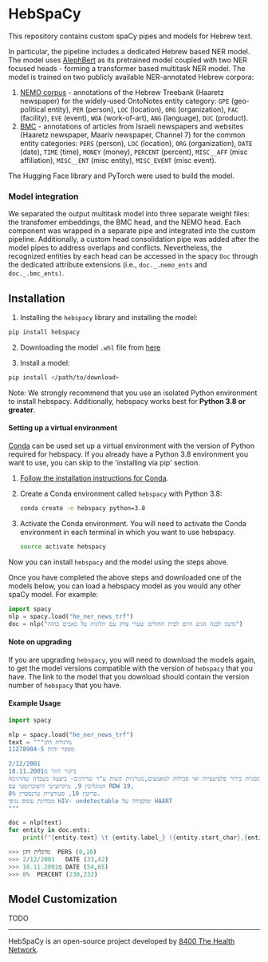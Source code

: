 # HebSpaCy

This repository contains custom spaCy pipes and models for Hebrew text.

In particular, the pipeline includes a dedicated Hebrew based NER model. 
The model uses [AlephBert](https://arxiv.org/pdf/2104.04052.pdf) as its pretrained model 
coupled with two NER focused heads - forming a transformer based multitask NER model. The model is trained on two publicly available NER-annotated Hebrew corpora:
1. [NEMO corpus](https://github.com/OnlpLab/NEMO-Corpus) - annotations of the Hebrew Treebank (Haaretz newspaper) for the widely-used OntoNotes entity category: `GPE` (geo-political entity), `PER` (person), `LOC` (location), `ORG` (organization), `FAC` (facility), `EVE` (event), `WOA` (work-of-art), `ANG` (language), `DUC` (product). 
2. [BMC](https://www.cs.bgu.ac.il/~elhadad/nlpproj/naama/) - annotations of articles from Israeli newspapers and websites (Haaretz newspaper, Maariv newspaper, Channel 7) for the common entity categories: `PERS` (person), `LOC` (location), `ORG` (organization), `DATE` (date), `TIME` (time), `MONEY` (money), `PERCENT` (percent), `MISC__AFF` (misc affiliation), `MISC__ENT` (misc entity),
 `MISC_EVENT` (misc event).

The Hugging Face library and PyTorch were used to build the model. 

### Model integration
We separated the output multitask model into three separate weight files: the transfomer embeddings, the BMC head, and the NEMO head.
Each component was wrapped in a separate pipe and integrated into the custom pipeline. 
Additionally, a custom head consolidation pipe was added after the model pipes to address overlaps and conflicts.
Nevertheless, the recognized entities by each head can be accessed in the spacy `Doc` through the dedicated attribute extensions (i.e., `doc._.nemo_ents` and `doc._.bmc_ents)`.


## Installation
1. Installing the `hebspacy` library and installing the model:
```bash
pip install hebspacy
```

2. Downloading the model `.whl` file from [here](https://1drv.ms/u/s!AroScutHvkt-acIaYYFflQHwUrA?e=n6EvV0)

3. Install a model:
```bash
pip install </path/to/download>
```

Note: We strongly recommend that you use an isolated Python environment to install hebspacy.
Additionally, hebspacy works best for **Python 3.8 or greater**.


#### Setting up a virtual environment

[Conda](https://conda.io/) can be used set up a virtual environment with the
version of Python required for hebspacy.  If you already have a Python 3.8
environment you want to use, you can skip to the 'installing via pip' section.

1.  [Follow the installation instructions for Conda](https://conda.io/projects/conda/en/latest/user-guide/install/index.html?highlight=conda#regular-installation).

2.  Create a Conda environment called `hebspacy` with Python 3.8:

    ```bash
    conda create -n hebspacy python=3.8
    ```

3.  Activate the Conda environment. You will need to activate the Conda environment in each terminal in which you want to use hebspacy.

    ```bash
    source activate hebspacy
    ```

Now you can install `hebspacy` and the model using the steps above.


Once you have completed the above steps and downloaded one of the models below, you can load a hebspacy model as you would any other spaCy model. For example:
```python
import spacy
nlp = spacy.load("he_ner_news_trf")
doc = nlp("גדעון לבנה הגיע היום לבית החולים שערי צדק עם תלונות על כאבים בחזה")
```

#### Note on upgrading
If you are upgrading `hebspacy`, you will need to download the models again, to get the model versions compatible with the version of `hebspacy` that you have. The link to the model that you download should contain the version number of `hebspacy` that you have.

#### Example Usage
```python
import spacy

nlp = spacy.load("he_ner_news_trf")
text = """מרגלית דהן
מספר זהות 11278904-5

2/12/2001
ביקור חוזר מ18.11.2001
במסגרת בירור פלפיטציות ואי סבילות למאמצים,מנורגיות קשות ע"ר שרירנים- ביצעה מעבדה שהדגימה:
המוגלובין 9, מיקרוציטי היפוכרומטי עם RDW 19,
פריטין 10, סטורציית טרנספרין 8%. 
מבחינת עומס נגיפי HIV- undetectable ומקפידה על HAART
"""

doc = nlp(text)
for entity in doc.ents:
    print(f"{entity.text} \t {entity.label_} ({entity.start_char},{entity.end_char})")

>>> מרגלית דהן  PERS (0,10)
>>> 2/12/2001   DATE (33,42)
>>> מ18.11.2001 DATE (54,65)
>>> 8%  PERCENT (230,232)

```

## Model Customization
TODO 

-----

HebSpaCy is an open-source project developed by [8400 The Health Network](https://www.8400thn.org/).